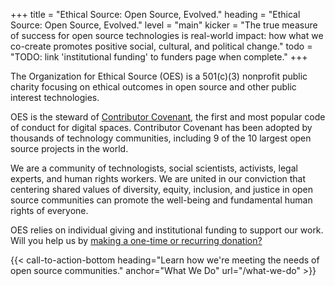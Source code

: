 +++
title = "Ethical Source: Open Source, Evolved."
heading = "Ethical Source: Open Source, Evolved."
level = "main"
kicker = "The true measure of success for open source technologies is real-world impact: how what we co-create promotes positive social, cultural, and political change."
todo = "TODO: link 'institutional funding' to funders page when complete."
+++

The Organization for Ethical Source (OES) is a 501(c)(3) nonprofit public charity focusing on ethical outcomes in open source and other public interest technologies. 

OES is the steward of <a href="https://contributor-covenant.org" target="_blank">Contributor Covenant</a>, the first and most popular code of conduct for digital spaces. Contributor Covenant has been adopted by thousands of technology communities, including 9 of the 10 largest open source projects in the world.

We are a community of technologists, social scientists, activists, legal experts, and human rights workers. We are united in our conviction that centering shared values of diversity, equity, inclusion, and justice in open source communities can promote the well-being and fundamental human rights of everyone.

OES relies on individual giving and institutional funding to support our work. Will you help us by <a href="https://opencollective.com/ethical-source" target="_blank">making a one-time or recurring donation?</a>
 
{{< call-to-action-bottom heading="Learn how we're meeting the needs of open source communities." anchor="What We Do" url="/what-we-do" >}}



